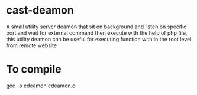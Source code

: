 # cast-deamon
A small utility server deamon that sit on background and listen on specific port and wait for external command then execute with the help of php file,  this utility deamon can be useful for executing function with in the root level from remote website

# To compile
gcc -o cdeamon cdeamon.c



